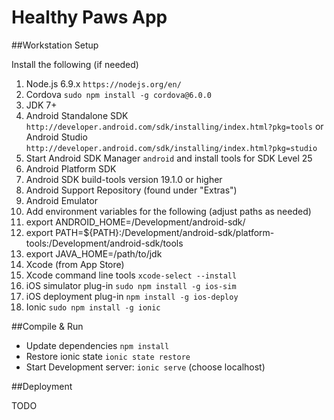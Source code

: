 # Healthy Paws App

##Workstation Setup

Install the following (if needed)

1. Node.js 6.9.x `https://nodejs.org/en/`
2. Cordova `sudo npm install -g cordova@6.0.0`
3. JDK 7+
4. Android Standalone SDK `http://developer.android.com/sdk/installing/index.html?pkg=tools` or Android Studio `http://developer.android.com/sdk/installing/index.html?pkg=studio`
5. Start Android SDK Manager `android` and install tools for SDK Level 25
  1. Android Platform SDK
  2. Android SDK build-tools version 19.1.0 or higher
  3. Android Support Repository (found under "Extras")
  4. Android Emulator
6. Add environment variables for the following (adjust paths as needed)
  1. export ANDROID_HOME=/Development/android-sdk/
  2. export PATH=${PATH}:/Development/android-sdk/platform-tools:/Development/android-sdk/tools
  3. export JAVA_HOME=/path/to/jdk
7. Xcode (from App Store)
8. Xcode command line tools `xcode-select --install`
9. iOS simulator plug-in `sudo npm install -g ios-sim`
10. iOS deployment plug-in `npm install -g ios-deploy`
11. Ionic `sudo npm install -g ionic`

##Compile & Run

- Update dependencies `npm install`
- Restore ionic state `ionic state restore`
- Start Development server: `ionic serve` (choose localhost)

##Deployment

TODO
